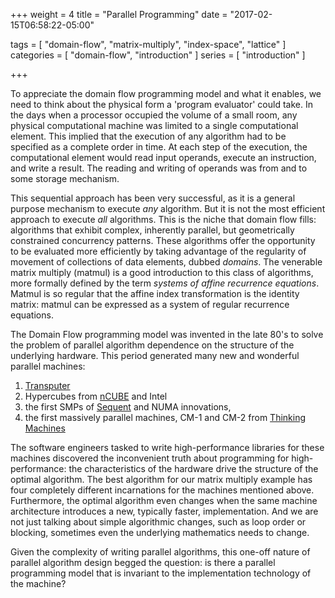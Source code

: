 +++
weight = 4
title = "Parallel Programming"
date = "2017-02-15T06:58:22-05:00"

tags = [ "domain-flow", "matrix-multiply", "index-space", "lattice" ]
categories = [ "domain-flow", "introduction" ]
series = [ "introduction" ]

+++

To appreciate the domain flow programming model and what it enables, we need to think about the physical
form a 'program evaluator' could take. In the days when a processor occupied the volume
of a small room, any physical computational machine was limited to a single computational element.
This implied that the execution of any algorithm had to be specified as a complete order in time.
At each step of the execution, the computational element would read input operands, execute
an instruction, and write a result. The reading and writing of operands was from and to some storage mechanism.

This sequential approach has been very successful, as it is a general purpose mechanism to execute
_any_ algorithm. But it is not the most efficient approach to execute _all_ algorithms. This is
the niche that domain flow fills: algorithms that exhibit complex, inherently parallel, but geometrically
constrained concurrency patterns. These algorithms offer the opportunity to be evaluated more efficiently 
by taking advantage of the regularity of movement of collections of data elements, dubbed _domains_.
The venerable matrix multiply (matmul) is a good introduction to this class of algorithms,
more formally defined by the term _systems of affine recurrence equations_. Matmul is so regular that the affine
index transformation is the identity matrix: matmul can be expressed as a system of regular recurrence equations.

The Domain Flow programming model was invented in the late 80's to solve the problem of parallel algorithm
dependence on the structure of the underlying hardware. This period generated many new and wonderful parallel
machines:

  1. [Transputer](https://en.wikipedia.org/wiki/Transputer)
  2. Hypercubes from [nCUBE](https://en.wikipedia.org/wiki/NCUBE) and Intel
  3. the first SMPs of [Sequent](https://en.wikipedia.org/wiki/Sequent_Computer_Systems) and NUMA innovations,
  4. the first massively parallel machines, CM-1 and CM-2 from [Thinking Machines](https://en.wikipedia.org/wiki/Thinking_Machines_Corporation)

The software engineers tasked to write high-performance libraries for these machines discovered the inconvenient
truth about programming for high-performance: the characteristics of the hardware drive the structure of the optimal
algorithm. The best algorithm for our matrix multiply example has four completely different incarnations for the
machines mentioned above. Furthermore, the optimal algorithm even changes when the same machine architecture introduces
a new, typically faster, implementation. And we are not just talking about simple algorithmic changes, such as 
loop order or blocking, sometimes even the underlying mathematics needs to change. 

Given the complexity of writing parallel algorithms, this one-off nature of parallel algorithm design begged 
the question: is there a parallel programming model that is invariant to the implementation technology of the machine?

